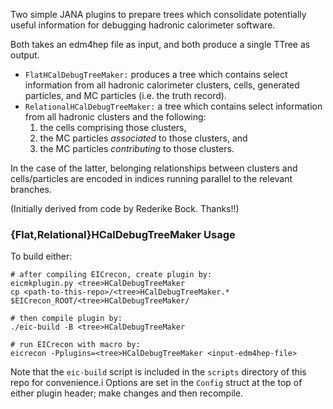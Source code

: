 Two simple JANA plugins to prepare trees which consolidate potentially useful information for
debugging hadronic calorimeter software.

Both takes an edm4hep file as input, and both produce a single TTree as output.

 - `FlatHCalDebugTreeMaker:` produces a tree which contains select information from all hadronic
    calorimeter clusters, cells, generated particles, and MC particles (i.e. the truth record).
 - `RelationalHCalDebugTreeMaker:` a tree which contains select information from all hadronic
    clusters and the following:
     1. the cells comprising those clusters,
     2. the MC particles *associated* to those clusters, and
     3. the MC particles *contributing* to those clusters.

In the case of the latter, belonging relationships between clusters and cells/particles are encoded
in indices running parallel to the relevant branches.

(Initially derived from code by Rederike Bock. Thanks!!)

### {Flat,Relational}HCalDebugTreeMaker Usage

To build either:

```
# after compiling EICrecon, create plugin by:
eicmkplugin.py <tree>HCalDebugTreeMaker
cp <path-to-this-repo>/<tree>HCalDebugTreeMaker.* $EICrecon_ROOT/<tree>HCalDebugTreeMaker/

# then compile plugin by:
./eic-build -B <tree>HCalDebugTreeMaker

# run EICrecon with macro by:
eicrecon -Pplugins=<tree>HCalDebugTreeMaker <input-edm4hep-file>
```

Note that the `eic-build` script is included in the `scripts` directory of this repo for convenience.i
Options are set in the `Config` struct at the top of either plugin header; make changes and then
recompile.
